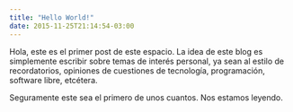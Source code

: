 ```yaml
---
title: "Hello World!"
date: 2015-11-25T21:14:54-03:00
---
```


Hola, este es el primer post de este espacio. La idea de este blog es simplemente escribir sobre temas de interés personal, ya sean al estilo de recordatorios, opiniones de cuestiones de tecnología, programación, software libre, etcétera.

Seguramente este sea el primero de unos cuantos. Nos estamos leyendo.
